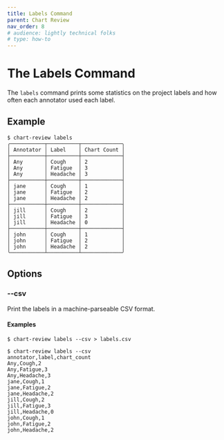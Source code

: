 ```yaml
---
title: Labels Command
parent: Chart Review
nav_order: 8
# audience: lightly technical folks
# type: how-to
---
```


# The Labels Command

The `labels` command prints some statistics on the project labels
and how often each annotator used each label.

## Example

```shell
$ chart-review labels
╭───────────┬──────────┬─────────────╮
│ Annotator │ Label    │ Chart Count │
├───────────┼──────────┼─────────────┤
│ Any       │ Cough    │ 2           │
│ Any       │ Fatigue  │ 3           │
│ Any       │ Headache │ 3           │
├───────────┼──────────┼─────────────┤
│ jane      │ Cough    │ 1           │
│ jane      │ Fatigue  │ 2           │
│ jane      │ Headache │ 2           │
├───────────┼──────────┼─────────────┤
│ jill      │ Cough    │ 2           │
│ jill      │ Fatigue  │ 3           │
│ jill      │ Headache │ 0           │
├───────────┼──────────┼─────────────┤
│ john      │ Cough    │ 1           │
│ john      │ Fatigue  │ 2           │
│ john      │ Headache │ 2           │
╰───────────┴──────────┴─────────────╯
```

## Options

### --csv

Print the labels in a machine-parseable CSV format.

#### Examples
```shell
$ chart-review labels --csv > labels.csv
```

```shell
$ chart-review labels --csv
annotator,label,chart_count
Any,Cough,2
Any,Fatigue,3
Any,Headache,3
jane,Cough,1
jane,Fatigue,2
jane,Headache,2
jill,Cough,2
jill,Fatigue,3
jill,Headache,0
john,Cough,1
john,Fatigue,2
john,Headache,2
```
